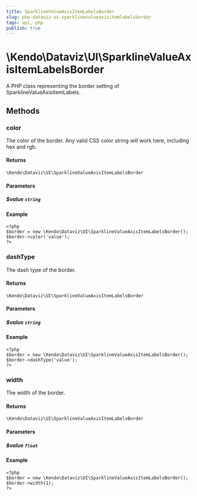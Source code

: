 ```yaml
---
title: SparklineValueAxisItemLabelsBorder
slug: php-dataviz-ui-sparklinevalueaxisitemlabelsborder
tags: api, php
publish: true
---
```


# \Kendo\Dataviz\UI\SparklineValueAxisItemLabelsBorder

A PHP class representing the border setting of SparklineValueAxisItemLabels.


## Methods

### color
The color of the border. Any valid CSS color string will work here, including
hex and rgb.

#### Returns
`\Kendo\Dataviz\UI\SparklineValueAxisItemLabelsBorder`

#### Parameters

##### $value `string`



#### Example 
    <?php
    $border = new \Kendo\Dataviz\UI\SparklineValueAxisItemLabelsBorder();
    $border->color('value');
    ?>

### dashType
The dash type of the border.

#### Returns
`\Kendo\Dataviz\UI\SparklineValueAxisItemLabelsBorder`

#### Parameters

##### $value `string`



#### Example 
    <?php
    $border = new \Kendo\Dataviz\UI\SparklineValueAxisItemLabelsBorder();
    $border->dashType('value');
    ?>

### width
The width of the border.

#### Returns
`\Kendo\Dataviz\UI\SparklineValueAxisItemLabelsBorder`

#### Parameters

##### $value `float`



#### Example 
    <?php
    $border = new \Kendo\Dataviz\UI\SparklineValueAxisItemLabelsBorder();
    $border->width(1);
    ?>

 
